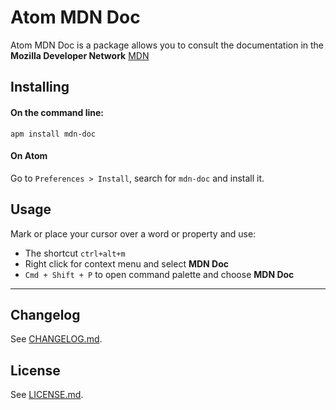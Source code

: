 # Atom MDN Doc

Atom MDN Doc is a package allows you to consult the documentation in the **Mozilla Developer Network** [MDN](https://developer.mozilla.org/)


## Installing
#### On the command line:
```ssh
apm install mdn-doc
```
#### On Atom
Go to `Preferences > Install`, search for `mdn-doc` and install it.

## Usage

Mark or place your cursor over a word or property and use:
- The shortcut `ctrl+alt+m`
- Right click for context menu and select **MDN Doc**
- `Cmd + Shift + P` to open command palette and choose **MDN Doc**

---

## Changelog
See [CHANGELOG.md](CHANGELOG.md).

## License
See [LICENSE.md](LICENSE.md).
